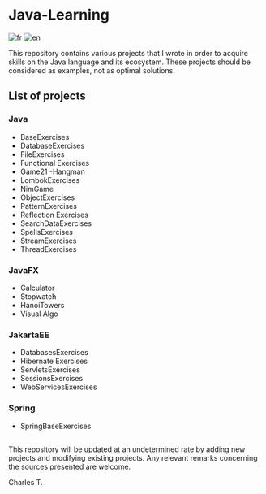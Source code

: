 # Java-Learning


[![fr](https://img.shields.io/badge/lang-fr-blue.svg)](https://github.com/chalodss/Learning-Programming/blob/main/Java-Learning/README.md)
[![en](https://img.shields.io/badge/lang-en-green.svg)](https://github.com/chalodss/Learning-Programming/blob/main/Java-Learning/README.en.md)

This repository contains various projects that I wrote in order to acquire skills on the Java language and its ecosystem. These projects should be considered as examples, not as optimal solutions.

## List of projects


### Java

- BaseExercises
- DatabaseExercises
- FileExercises
- Functional Exercises
- Game21
-Hangman
- LombokExercises
- NimGame
- ObjectExercises
- PatternExercises
- Reflection Exercises
- SearchDataExercises
- SpellsExercises
- StreamExercises
- ThreadExercises

### JavaFX

- Calculator
- Stopwatch
- HanoiTowers
- Visual Algo

### JakartaEE

- DatabasesExercises
- Hibernate Exercises
- ServletsExercises
- SessionsExercises
- WebServicesExercises

### Spring

- SpringBaseExercises

##

This repository will be updated at an undetermined rate by adding new projects and modifying existing projects. Any relevant remarks concerning the sources presented are welcome.

Charles T.
